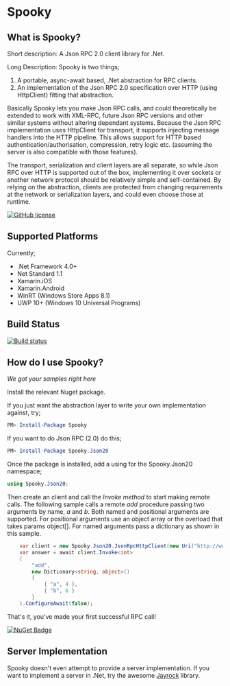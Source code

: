 # Spooky
## What is Spooky?
Short description: A Json RPC 2.0 client library for .Net.

Long Description: Spooky is two things;

1. A portable, async-await based, .Net abstraction for RPC clients.
2. An implementation of the Json RPC 2.0 specification over HTTP (using HttpClient) fitting that abstraction. 

Basically Spooky lets you make Json RPC calls, and could theoretically be extended to work with XML-RPC, future Json RPC versions and other similar systems without altering dependant systems.
Because the Json RPC implementation uses HttpClient for transport, it supports injecting message handlers into the HTTP pipeline. This allows support for HTTP based authentication/authorisation, compression, retry logic etc. 
(assuming the server is also compatible with those features).

The transport, serialization and client layers are all separate, so while Json RPC over HTTP is supported out of the box, implementing it over sockets or another network protocol should be relatively simple and self-contained.
By relying on the abstraction, clients are protected from changing requirements at the network or serialization layers, and could even choose those at runtime.

[![GitHub license](https://img.shields.io/github/license/mashape/apistatus.svg)](https://github.com/Yortw/Spooky/blob/master/LICENSE.md) 

## Supported Platforms
Currently;

* .Net Framework 4.0+
* Net Standard 1.1
* Xamarin.iOS
* Xamarin.Android
* WinRT (Windows Store Apps 8.1)
* UWP 10+ (Windows 10 Universal Programs)

## Build Status
[![Build status](https://ci.appveyor.com/api/projects/status/o2m5qx499ctm58qg?svg=true)](https://ci.appveyor.com/project/Yortw/spooky)

## How do I use Spooky?
*We got your samples right here*

Install the relevant Nuget package. 

If you just want the abstraction layer to write your own implementation against, try;
```powershell
PM> Install-Package Spooky
```

If you want to do Json RPC (2.0) do this;
```powershell
PM> Install-Package Spooky.Json20
```

Once the package is installed, add a using for the Spooky.Json20 namespace;
```c#
using Spooky.Json20;
```

Then create an client and call the *Invoke method* to start making remote calls. The following sample calls a remote *add* procedure passing two arguments by name, *a* and *b*. Both named and 
positional arguments are supported. For positional arguments use an object array or the overload that takes params object[]. For named arguments pass a dictionary as shown in this sample.
```c#
    var client = new Spooky.Json20.JsonRpcHttpClient(new Uri("http://www.myserver.com/mathservice"));
    var answer = await client.Invoke<int>
    (
	    "add", 
	    new Dictionary<string, object>()
	    {
    		{ "a", 4 },
	    	{ "b", 6 }
	    }
    ).ConfigureAwait(false);
```

That's it, you've made your first successful RPC call!

[![NuGet Badge](https://buildstats.info/nuget/Spooky)](https://www.nuget.org/packages/Spooky/)

## Server Implementation
Spooky doesn't even attempt to provide a server implementation. If you want to implement a server in .Net, try the awesome [Jayrock](https://github.com/atifaziz/Jayrock) library.
